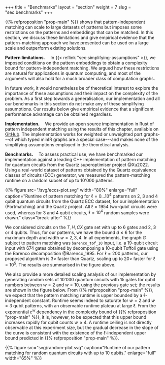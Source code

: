 +++
title = "Benchmarks"
layout = "section"
weight = 7
slug = "sec:benchmarks"
+++

{{% refproposition "prop-main" %}} shows that pattern-independent matching can
scale to large datasets of patterns but imposes some restrictions on the
patterns and embeddings that can be matched. In this section, we discuss these
limitations and give empirical evidence that the pattern-matching approach we
have presented can be used on a large scale and outperform existing solutions.

**Pattern limitations.**&emsp; In {{< reflink "sec:simplifying-assumptions" >}},
we imposed conditions on the pattern embeddings to obtain a complexity bound for
pattern-independent matching. We argued how these restrictions are natural for
applications in quantum computing, and most of the arguments will also hold for
a much broader class of computation graphs.

In future work, it would nonetheless be of theoretical interest to explore the
importance of these assumptions and their impact on the complexity of the
problem. As a first step towards a generalisation, our implementation and all
our benchmarks in this section do not make any of these simplifying assumptions.
Our results below give empirical evidence that a significant performance
advantage can be obtained regardless.

**Implementation.**&emsp; We provide an open source implementation in Rust of
pattern independent matching using the results of this chapter, available on
[GitHub](https://github.com/lmondada/portmatching). The implementation works for
weighted or unweighted port graphs---of which typed minIR graphs are a special
case---and makes none of the simplifying assumptions employed in the theoretical
analysis.

**Benchmarks.**&emsp; To assess practical use, we have benchmarked our
implementation against a leading C++ implementation of pattern matching for
quantum circuits from the Quartz superoptimiser project @Xu2022. Using a
real-world dataset of patterns obtained by the Quartz equivalence classes of
circuits (ECC) generator, we measured the pattern-matching runtime on a random
subset of up to 10'000 patterns.

<!-- prettier-ignore-start -->
{{% figure
    src="/svg/eccs-plot.svg"
    width="80%"
    enlarge="full"
    caption="Runtime of pattern matching for $\ell = 0\dots 10^4$ patterns on 2, 3 and 4 qubit quantum circuits from the Quartz ECC dataset, for our implementation (Portmatching) and the Quartz project. All $\ell = 1954$ two-qubit circuits were used, whereas for 3 and 4 qubit circuits, $\ell = 10^4$ random samples were drawn."
    class="break-after"
%}}
<!-- prettier-ignore-end -->

We considered circuits on the $T, H, CX$ gate set with up to 6 gates and 2, 3 or
4 qubits. Thus, for our patterns, we have the bound $d \leq 6$ for the maximum
depth and width $w = 2,3,4$. In all experiments, the graph $G$ subject to
pattern matching was `barenco_tof_10` input, i.e. a 19-qubit circuit input with
674 gates obtained by decomposing a 10-qubit Toffoli gate using the Barenco
decomposition @Barenco_1995. For $\ell = 200$ patterns, our proposed algorithm
is $3\times$ faster than Quartz, scaling up to $20\times$ faster for
$\ell=10^5$. The results are summarised in the figure above.

We also provide a more detailed scaling analysis of our implementation by
generating random sets of 10'000 quantum circuits with 15 gates for qubit
numbers between $w=2$ and $w=10$, using the previous gate set; the results are
shown in the figure below. From {{% refproposition "prop-main" %}}, we expect
that the pattern matching runtime is upper bounded by a $\ell$-independent
constant. Runtime seems indeed to saturate for $w=2$ and $w=3$ qubit patterns,
with an observable runtime plateau at large $\ell$. From the exponential $c^w$
dependency in the complexity bound of {{% refproposition "prop-main" %}}, it is,
however, to be expected that this upper bound increases rapidly for qubit counts
$w \geq 4$. A runtime ceiling is not directly observable at this experiment
size, but the gradual decrease in the slope of the curve is consistent with the
existence of the $\ell$-independent upper bound predicted in
{{% refproposition "prop-main" %}}.

<!-- prettier-ignore-start -->
{{% figure
    src="svg/random-plot.svg"
    caption="Runtime of our pattern matching for random quantum circuits with up to 10 qubits."
    enlarge="full"
    width="65%"
%}}
<!-- prettier-ignore-end -->
